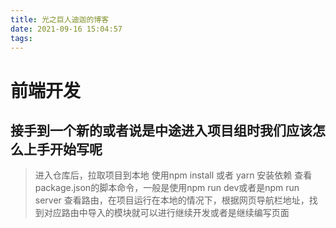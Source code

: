 ```yaml
---
title: 光之巨人迪迦的博客
date: 2021-09-16 15:04:57
tags:
---
```


# 前端开发
## 接手到一个新的或者说是中途进入项目组时我们应该怎么上手开始写呢
> 进入仓库后，拉取项目到本地
> 使用npm install 或者 yarn 安装依赖
> 查看package.json的脚本命令，一般是使用npm run dev或者是npm run server
> 查看路由，在项目运行在本地的情况下，根据网页导航栏地址，找到对应路由中导入的模块就可以进行继续开发或者是继续编写页面
